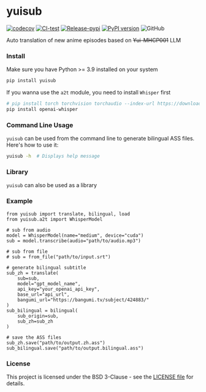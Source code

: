 # yuisub

[![codecov](https://codecov.io/gh/TensoRaws/yuisub/branch/main/graph/badge.svg?token=B2TNKYN4O4)](https://codecov.io/gh/TensoRaws/yuisub)
[![CI-test](https://github.com/TensoRaws/yuisub/actions/workflows/CI-test.yml/badge.svg)](https://github.com/TensoRaws/yuisub/actions/workflows/CI-test.yml)
[![Release-pypi](https://github.com/TensoRaws/yuisub/actions/workflows/Release-pypi.yml/badge.svg)](https://github.com/TensoRaws/yuisub/actions/workflows/Release-pypi.yml)
[![PyPI version](https://badge.fury.io/py/yuisub.svg)](https://badge.fury.io/py/yuisub)
![GitHub](https://img.shields.io/github/license/TensoRaws/yuisub)

Auto translation of new anime episodes based on ~~Yui-MHCP001~~ LLM

### Install

Make sure you have Python >= 3.9 installed on your system

```bash
pip install yuisub
```

If you wanna use the `a2t` module, you need to install `Whisper` first

```bash
# pip install torch torchvision torchaudio --index-url https://download.pytorch.org/whl/cu118
pip install openai-whisper
```

### Command Line Usage

`yuisub` can be used from the command line to generate bilingual ASS files. Here's how to use it:

```bash
yuisub -h  # Displays help message
```

### Library

`yuisub` can also be used as a library

### Example

```python3
from yuisub import translate, bilingual, load
from yuisub.a2t import WhisperModel

# sub from audio
model = WhisperModel(name="medium", device="cuda")
sub = model.transcribe(audio="path/to/audio.mp3")

# sub from file
# sub = from_file("path/to/input.srt")

# generate bilingual subtitle
sub_zh = translate(
    sub=sub,
    model="gpt_model_name",
    api_key="your_openai_api_key",
    base_url="api_url",
    bangumi_url="https://bangumi.tv/subject/424883/"
)
sub_bilingual = bilingual(
    sub_origin=sub,
    sub_zh=sub_zh
)

# save the ASS files
sub_zh.save("path/to/output.zh.ass")
sub_bilingual.save("path/to/output.bilingual.ass")
```

### License

This project is licensed under the BSD 3-Clause - see
the [LICENSE file](https://github.com/TohruskyDev/yuisub/blob/main/LICENSE) for details.
